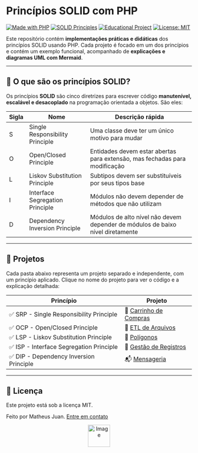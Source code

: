 # Princípios SOLID com PHP

[![Made with PHP](https://img.shields.io/badge/Made%20with-PHP-777bb4?style=for-the-badge&logo=php&logoColor=white)](https://www.php.net/)
[![SOLID Principles](https://img.shields.io/badge/SOLID-Principles-4CAF50?style=for-the-badge&logo=code&logoColor=white)](https://en.wikipedia.org/wiki/SOLID)
[![Educational Project](https://img.shields.io/badge/Type-Educational-blue?style=for-the-badge&logo=bookstack&logoColor=white)](https://github.com/matheusjuan1)
[![License: MIT](https://img.shields.io/badge/License-MIT-yellow?style=for-the-badge)](https://opensource.org/licenses/MIT)

Este repositório contém **implementações práticas e didáticas** dos princípios SOLID usando PHP. Cada projeto é focado em um dos princípios e contém um exemplo funcional, acompanhado de **explicações e diagramas UML com Mermaid**.

---

## 🧱 O que são os princípios SOLID?

Os princípios **SOLID** são cinco diretrizes para escrever código **manutenível, escalável e desacoplado** na programação orientada a objetos. São eles:

| Sigla | Nome                             | Descrição rápida                                                                 |
|-------|----------------------------------|----------------------------------------------------------------------------------|
| S     | Single Responsibility Principle | Uma classe deve ter um único motivo para mudar                                  |
| O     | Open/Closed Principle           | Entidades devem estar abertas para extensão, mas fechadas para modificação      |
| L     | Liskov Substitution Principle   | Subtipos devem ser substituíveis por seus tipos base                            |
| I     | Interface Segregation Principle | Módulos não devem depender de métodos que não utilizam                          |
| D     | Dependency Inversion Principle  | Módulos de alto nível não devem depender de módulos de baixo nível diretamente  |

---

## 📂 Projetos

Cada pasta abaixo representa um projeto separado e independente, com um princípio aplicado. Clique no nome do projeto para ver o código e a explicação detalhada:

| Princípio | Projeto |
|----------|---------|
| ✅ SRP - Single Responsibility Principle | 🛒 [Carrinho de Compras](https://github.com/matheusjuan1/solid-php/tree/main/app_carrinho_compras) |
| ✅ OCP - Open/Closed Principle | 📄 [ETL de Arquivos](https://github.com/matheusjuan1/solid-php/tree/main/app_etl) |
| ✅ LSP - Liskov Substitution Principle | 📐 [Polígonos](https://github.com/matheusjuan1/solid-php/tree/main/app_poligonos) |
| ✅ ISP - Interface Segregation Principle | 🧩 [Gestão de Registros](https://github.com/matheusjuan1/solid-php/tree/main/app_crm) |
| ✅ DIP - Dependency Inversion Principle | 📬 [Mensageria](https://github.com/matheusjuan1/solid-php/tree/main/app_mensageiro) |

---

## 📝 Licença

Este projeto está sob a licença MIT.

Feito por Matheus Juan. [Entre em contato](https://www.linkedin.com/in/matheusjuan1/)

<div align="center">
  <img width="60" alt="Image" src="https://github.com/user-attachments/assets/efd1d014-148c-4ae8-8dbd-81850fadf9ba" />
</div>

